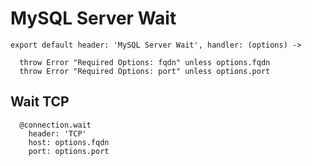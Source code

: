 
# MySQL Server Wait

    export default header: 'MySQL Server Wait', handler: (options) ->
    
      throw Error "Required Options: fqdn" unless options.fqdn
      throw Error "Required Options: port" unless options.port

## Wait TCP

      @connection.wait
        header: 'TCP'
        host: options.fqdn
        port: options.port
